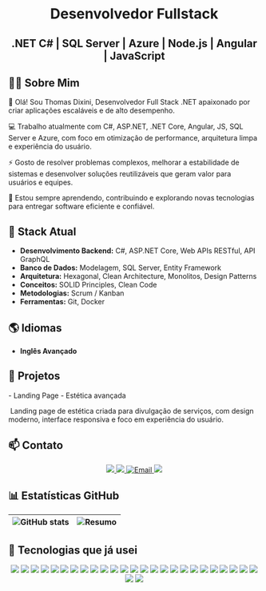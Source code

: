 <h1 align="center">Desenvolvedor Fullstack</h1>
<h2 align="center">.NET C# | SQL Server | Azure | Node.js | Angular | JavaScript</h2>


## 👨‍💻 Sobre Mim
👋 Olá! Sou Thomas Dixini, Desenvolvedor Full Stack .NET apaixonado por criar aplicações escaláveis e de alto desempenho.

💻 Trabalho atualmente com C#, ASP.NET, .NET Core, Angular, JS, SQL Server e Azure, com foco em otimização de performance, arquitetura limpa e experiência do usuário.

⚡ Gosto de resolver problemas complexos, melhorar a estabilidade de sistemas e desenvolver soluções reutilizáveis que geram valor para usuários e equipes.

📌 Estou sempre aprendendo, contribuindo e explorando novas tecnologias para entregar software eficiente e confiável.

## 🔧 Stack Atual
- **Desenvolvimento Backend:** C#, ASP.NET Core, Web APIs RESTful, API GraphQL  
- **Banco de Dados:** Modelagem, SQL Server, Entity Framework  
- **Arquitetura:** Hexagonal, Clean Architecture, Monolitos, Design Patterns  
- **Conceitos:** SOLID Principles, Clean Code
- **Metodologias:** Scrum / Kanban
- **Ferramentas:** Git, Docker

## 🌎 Idiomas

- **Inglês Avançado** 


## 🚀 Projetos

<!-- ![Status](https://img.shields.io/badge/status-atualizando-yellow?style=for-the-badge&logo=github)
> ⚠️ Atualmente estou atualizando e organizando meus repositórios.  
> Em breve novos projetos estarão disponíveis por aqui! -->

<div>
  <a href="https://estetica-avancada.netlify.app" style="font-weigth: bold; text-decoration:none;"> 
    - Landing Page - Estética avançada
  </a>
  <p>&nbsp;Landing page de estética criada para divulgação de serviços, com design moderno, interface responsiva e foco em experiência do usuário.</p>
</div>

## 📫 Contato
<div align="center">
  <a href="https://wa.me/5535997532401">
    <img src="https://img.shields.io/badge/WhatsApp-25D366?style=for-the-badge&logo=whatsapp&logoColor=white" />
  </a>
  <a href="https://www.linkedin.com/in/thomas-dixini/">
    <img src="https://img.shields.io/badge/LinkedIn-0A66C2?style=for-the-badge&logo=linkedin&logoColor=white" />
  </a>
  <a href="mailto:thomasdixini@gmail.com" title="Me envie um email">
    <img src="https://img.shields.io/badge/Email-D14836?style=for-the-badge&logo=gmail&logoColor=white" alt="Email">
  </a>
  <a href="https://portfoliothomasdixini.netlify.app">
    <img src="https://img.shields.io/badge/my_portfolio-000?style=for-the-badge&logo=ko-fi&logoColor=white" />
  </a>
</div>


## 📊 Estatísticas GitHub

| ![GitHub stats](https://github-readme-stats.vercel.app/api?username=ThomasDixini&show_icons=true&theme=radical) | ![Resumo](http://github-profile-summary-cards.vercel.app/api/cards/profile-details?username=ThomasDixini&theme=github_dark) |
| --- | --- |


## 🎯 Tecnologias que já usei

<div align="center">

  <!-- Back-End -->
  <img src="https://img.shields.io/badge/C%23-239120?style=for-the-badge&logo=c-sharp&logoColor=white" />
  <img src="https://img.shields.io/badge/ASP.NET%20Core-512BD4?style=for-the-badge&logo=dotnet&logoColor=white" />
  <img src="https://img.shields.io/badge/Web%20APIs%20RESTful-005571?style=for-the-badge&logo=swagger&logoColor=white" />
  <img src="https://img.shields.io/badge/GraphQL-E10098?style=for-the-badge&logo=graphql&logoColor=white" />
  <img src="https://img.shields.io/badge/SQL%20Server-CC2927?style=for-the-badge&logo=microsoft-sql-server&logoColor=white" />
  <img src="https://img.shields.io/badge/Entity%20Framework-512BD4?style=for-the-badge&logo=dotnet&logoColor=white" />
  <img src="https://img.shields.io/badge/Arquitetura%20Hexagonal-000000?style=for-the-badge&logo=archlinux&logoColor=white" />
  <img src="https://img.shields.io/badge/Clean%20Architecture-000000?style=for-the-badge&logo=google&logoColor=white" />
  <img src="https://img.shields.io/badge/Monolitos-444444?style=for-the-badge&logo=buffer&logoColor=white" />
  <img src="https://img.shields.io/badge/Design%20Patterns-4285F4?style=for-the-badge&logo=google&logoColor=white" />

  <!-- Tools -->
  <img src="https://img.shields.io/badge/Git-F05032?style=for-the-badge&logo=git&logoColor=white" />
  <img src="https://img.shields.io/badge/Docker-2496ED?style=for-the-badge&logo=docker&logoColor=white" />

  <!-- Languages -->
  <img src="https://img.shields.io/badge/C++-00599C?style=for-the-badge&logo=c%2B%2B&logoColor=white" />
  <img src="https://img.shields.io/badge/JavaScript-F7DF1E?style=for-the-badge&logo=javascript&logoColor=black" />
  <img src="https://img.shields.io/badge/TypeScript-3178C6?style=for-the-badge&logo=typescript&logoColor=white" />
  <img src="https://img.shields.io/badge/Go-00ADD8?style=for-the-badge&logo=go&logoColor=white" />
  <img src="https://img.shields.io/badge/Java-007396?style=for-the-badge&logo=java&logoColor=white" />

  <!-- Front-End -->
  <img src="https://img.shields.io/badge/React-20232A?style=for-the-badge&logo=react&logoColor=61DAFB" />
  <img src="https://img.shields.io/badge/Next.js-000000?style=for-the-badge&logo=nextdotjs&logoColor=white" />
  <img src="https://img.shields.io/badge/HTML5-E34F26?style=for-the-badge&logo=html5&logoColor=white" />
  <img src="https://img.shields.io/badge/CSS3-1572B6?style=for-the-badge&logo=css3&logoColor=white" />
  <img src="https://img.shields.io/badge/Sass-CC6699?style=for-the-badge&logo=sass&logoColor=white" />

  <!-- Back-End Frameworks -->
  <img src="https://img.shields.io/badge/Node.js-339933?style=for-the-badge&logo=nodedotjs&logoColor=white" />
  <img src="https://img.shields.io/badge/FastAPI-009688?style=for-the-badge&logo=fastapi&logoColor=white" />
  <img src="https://img.shields.io/badge/Spring%20Boot-6DB33F?style=for-the-badge&logo=springboot&logoColor=white" />

  <!-- Mobile -->
  <img src="https://img.shields.io/badge/Flutter-02569B?style=for-the-badge&logo=flutter&logoColor=white" />

  <!-- Databases -->
  <img src="https://img.shields.io/badge/MySQL-4479A1?style=for-the-badge&logo=mysql&logoColor=white" />

</div>

<!---
ThomasDixini/ThomasDixini is a ✨ special ✨ repository because its `README.md` (this file) appears on your GitHub profile.
You can click the Preview link to take a look at your changes.
--->
